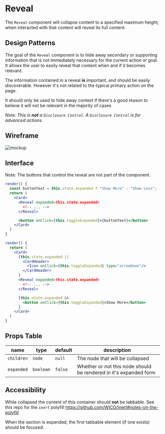 # Reveal

The `Reveal` component will collapse content to a specified maximum height; when
interacted with that content will reveal its full content.

## Design Patterns

The goal of the `Reveal` component is to hide away secondary or supporting
information that is not immediately necessary for the current action or goal. It
allows the user to easily reveal that content when and if it becomes relevant.

The information contained in a reveal **is** important, and should be easily
discoverable. However it's not related to the typical primary action on the
page.

It should only be used to hide away context if there's a good reason to believe
it will not be relevant in the majority of cases

_Note: This is **not** a `Disclosure Control`. A `Disclosure Control` is for
advanced actions._

## Wireframe

![mockup](https://user-images.githubusercontent.com/779421/47378214-b1c90a00-d6b4-11e8-8fff-7c42eed24184.png)

## Interface

Note: The buttons that control the reveal are not part of the component.

```jsx
render() {
  const buttonText = this.state.expanded ? "Show More" : "Show Less";
  return (
    <Card>
      <Reveal expanded=this.state.expanded>
        <!-- ... -->
      </Reveal>

      <button onClick={this.toggleExpanded}>{buttonText}</button>
    </Card>
  )
}
```

```jsx
render() {
  return (
    <Card>
      {this.state.expanded ||
        <CardHeader>
          <Icon onClick={this.toggleExpanded} type="arrowDown"/>
        </CardHeader>
      }
      <Reveal expanded=this.state.expanded>
        <!-- ... -->
      </Reveal>

      {this.state.expanded &&
        <button onClick={this.toggleExpanded}>Show More</button>
      }
    </Card>
  )
}
```

## Props Table

| name       | type      | default | description                                                       |
| ---------- | --------- | ------- | ----------------------------------------------------------------- |
| `children` | `node`    | `null`  | The node that will be collapsed                                   |
| `expanded` | `boolean` | `false` | Whether or not this node should be rendered in it's expanded form |

## Accessibility

While collapsed the content of this container should **not** be tabbable. See
this repo for the `inert` polyfill
https://github.com/WICG/inert#notes-on-the-polyfill

When the section is expanded, the first tabbable element (if one exists) should
be focused.
